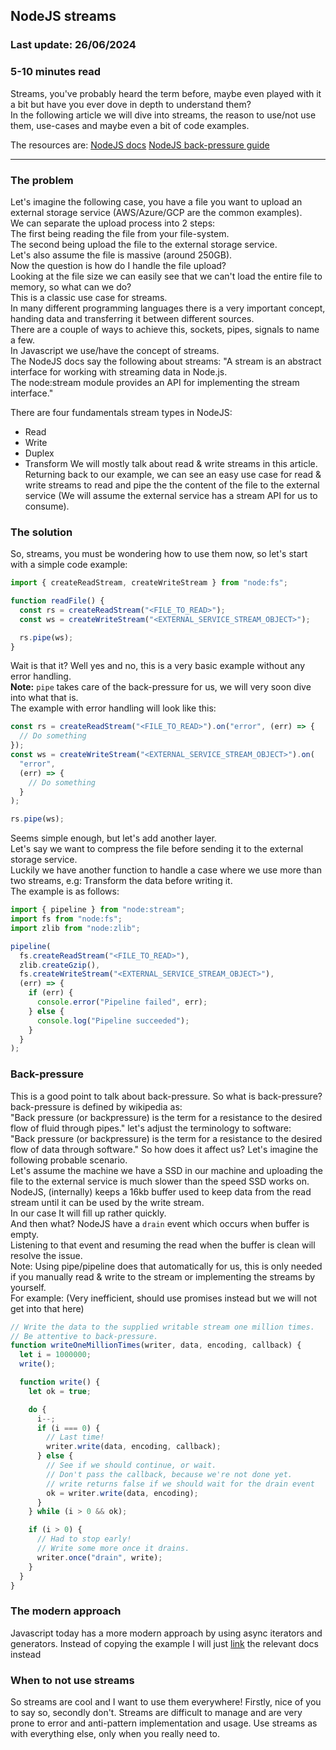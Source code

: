 ## NodeJS streams

### Last update: 26/06/2024

### 5-10 minutes read

Streams, you've probably heard the term before, maybe even played with it a bit
but have you ever dove in depth to understand them?  
In the following article we will dive into streams, the reason to use/not use them,
use-cases and maybe even a bit of code examples.

The resources are:
[NodeJS docs](https://nodejs.org/api/stream.html)
[NodeJS back-pressure guide](https://nodejs.org/en/learn/modules/backpressuring-in-streams)

---

### The problem

Let's imagine the following case, you have a file you want to upload an external
storage service (AWS/Azure/GCP are the common examples).  
We can separate the upload process into 2 steps:  
The first being reading the file from your file-system.  
The second being upload the file to the external storage service.  
Let's also assume the file is massive (around 250GB).  
Now the question is how do I handle the file upload?  
Looking at the file size we can easily see that we can't load the entire file to
memory, so what can we do?  
This is a classic use case for streams.  
In many different programming languages there is a very important concept,
handing data and transferring it between different sources.  
There are a couple of ways to achieve this, sockets, pipes, signals to name a few.  
In Javascript we use/have the concept of streams.  
The NodeJS docs say the following about streams: "A stream is an abstract
interface for working with streaming data in Node.js.  
The node:stream module provides an API for implementing the stream interface."

There are four fundamentals stream types in NodeJS:

- Read
- Write
- Duplex
- Transform
  We will mostly talk about read & write streams in this article.  
  Returning back to our example, we can see an easy use case for read & write
  streams to read and pipe the the content of the file to the external service
  (We will assume the external service has a stream API for us to consume).

### The solution

So, streams, you must be wondering how to use them now, so let's start with a
simple code example:

```js
import { createReadStream, createWriteStream } from "node:fs";

function readFile() {
  const rs = createReadStream("<FILE_TO_READ>");
  const ws = createWriteStream("<EXTERNAL_SERVICE_STREAM_OBJECT>");

  rs.pipe(ws);
}
```

Wait is that it?
Well yes and no, this is a very basic example without any error handling.  
**Note:** `pipe` takes care of the back-pressure for us, we will very soon dive
into what that is.  
The example with error handling will look like this:

```js
const rs = createReadStream("<FILE_TO_READ>").on("error", (err) => {
  // Do something
});
const ws = createWriteStream("<EXTERNAL_SERVICE_STREAM_OBJECT>").on(
  "error",
  (err) => {
    // Do something
  }
);

rs.pipe(ws);
```

Seems simple enough, but let's add another layer.  
Let's say we want to compress the file before sending it to the external
storage service.  
Luckily we have another function to handle a case where we use more than two
streams, e.g: Transform the data before writing it.  
The example is as follows:

```js
import { pipeline } from "node:stream";
import fs from "node:fs";
import zlib from "node:zlib";

pipeline(
  fs.createReadStream("<FILE_TO_READ>"),
  zlib.createGzip(),
  fs.createWriteStream("<EXTERNAL_SERVICE_STREAM_OBJECT>"),
  (err) => {
    if (err) {
      console.error("Pipeline failed", err);
    } else {
      console.log("Pipeline succeeded");
    }
  }
);
```

### Back-pressure

This is a good point to talk about back-pressure. So what is back-pressure?
back-pressure is defined by wikipedia as:  
"Back pressure (or backpressure) is the term for a resistance to the desired
flow of fluid through pipes."
let's adjust the terminology to software:  
"Back pressure (or backpressure) is the term for a resistance to the desired
flow of data through software."
So how does it affect us?
Let's imagine the following probable scenario.  
Let's assume the machine we have a SSD in our machine and uploading the file to the
external service is much slower than the speed SSD works on.  
NodeJS, (internally) keeps a 16kb buffer used to keep data from the read stream
until it can be used by the write stream.  
In our case It will fill up rather quickly.  
And then what? NodeJS have a `drain` event which occurs when buffer is empty.  
Listening to that event and resuming the read when the buffer is clean will
resolve the issue.  
Note: Using pipe/pipeline does that automatically for us, this is only needed
if you manually read & write to the stream or implementing the streams by
yourself.  
For example: (Very inefficient, should use promises instead but we will not get
into that here)

```js
// Write the data to the supplied writable stream one million times.
// Be attentive to back-pressure.
function writeOneMillionTimes(writer, data, encoding, callback) {
  let i = 1000000;
  write();

  function write() {
    let ok = true;

    do {
      i--;
      if (i === 0) {
        // Last time!
        writer.write(data, encoding, callback);
      } else {
        // See if we should continue, or wait.
        // Don't pass the callback, because we're not done yet.
        // write returns false if we should wait for the drain event
        ok = writer.write(data, encoding);
      }
    } while (i > 0 && ok);

    if (i > 0) {
      // Had to stop early!
      // Write some more once it drains.
      writer.once("drain", write);
    }
  }
}
```

### The modern approach

Javascript today has a more modern approach by using async iterators and generators.
Instead of copying the example I will just
[link](https://nodejs.org/api/stream.html#streampipelinesource-transforms-destination-options)
the relevant docs instead

### When to not use streams

So streams are cool and I want to use them everywhere!
Firstly, nice of you to say so, secondly don't.
Streams are difficult to manage and are very prone to error and anti-pattern
implementation and usage.
Use streams as with everything else, only when you really need to.
